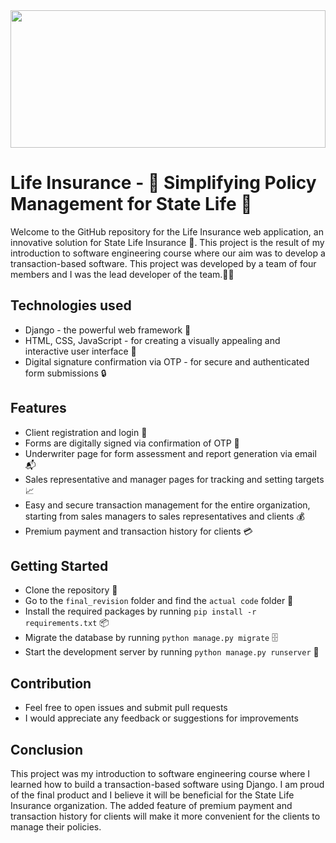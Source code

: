 <img src="https://github.com/samadpls/Life-Insurance/blob/main/FINAL%20VERSION/Images/SmartSelect_20230128-234939_Instagram.jpg" height=220px width=100%/>

# Life Insurance - 💼 Simplifying Policy Management for State Life 🏢

Welcome to the GitHub repository for the Life Insurance web application, an innovative solution for State Life Insurance 💼. This project is the result of my introduction to software engineering course where our aim was to develop a transaction-based software. This project was developed by a team of four members and I was the lead developer of the team.🧑‍💻

## Technologies used
- Django - the powerful web framework 🚀
- HTML, CSS, JavaScript - for creating a visually appealing and interactive user interface 🎨
- Digital signature confirmation via OTP - for secure and authenticated form submissions 🔒

## Features
- Client registration and login 🔑
- Forms are digitally signed via confirmation of OTP 📝
- Underwriter page for form assessment and report generation via email 📬
- Sales representative and manager pages for tracking and setting targets 📈
- Easy and secure transaction management for the entire organization, starting from sales managers to sales representatives and clients 💰
- Premium payment and transaction history for clients 💳

## Getting Started
- Clone the repository 🤝
- Go to the `final_revision` folder and find the `actual code` folder 📂
- Install the required packages by running `pip install -r requirements.txt` 📦
- Migrate the database by running `python manage.py migrate` 🗄
- Start the development server by running `python manage.py runserver` 🚀

## Contribution
- Feel free to open issues and submit pull requests
- I would appreciate any feedback or suggestions for improvements

## Conclusion
This project was my introduction to software engineering course where I learned how to build a transaction-based software using Django. I am proud of the final product and I believe it will be beneficial for the State Life Insurance organization. The added feature of premium payment and transaction history for clients will make it more convenient for the clients to manage their policies.

